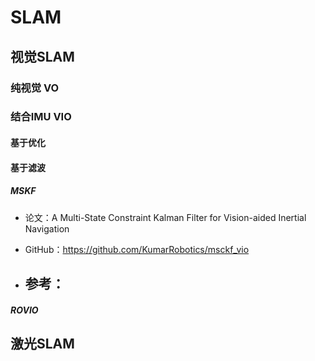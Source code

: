 # SLAM

## 视觉SLAM

### 纯视觉 VO



### 结合IMU VIO

#### 基于优化



#### 基于滤波

##### MSKF

- 论文：A Multi-State Constraint Kalman Filter for Vision-aided Inertial Navigation
- GitHub：https://github.com/KumarRobotics/msckf_vio

- 参考：
  - 

##### ROVIO





## 激光SLAM

